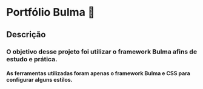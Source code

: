# Portfólio Bulma :page_with_curl:

## Descrição

### O objetivo desse projeto foi utilizar o framework Bulma afins de estudo e prática. 

#### As ferramentas utilizadas foram apenas o framework Bulma e CSS para configurar alguns estilos.

